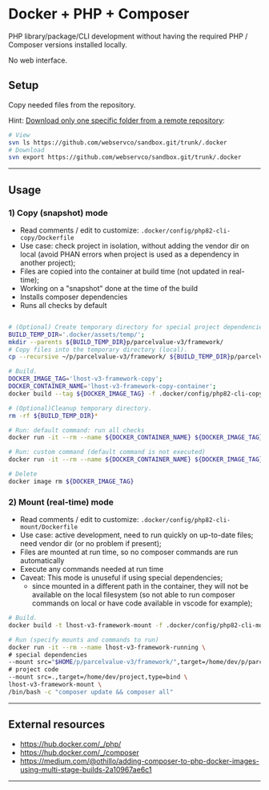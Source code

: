 # Docker + PHP + Composer

PHP library/package/CLI development without having the required PHP / Composer versions installed locally.

No web interface.

## Setup

Copy needed files from the repository.

Hint: [Download only one specific folder from a remote repository](https://stackoverflow.com/a/18324458):

```sh
# View
svn ls https://github.com/webservco/sandbox.git/trunk/.docker
# Download
svn export https://github.com/webservco/sandbox.git/trunk/.docker
```

---

## Usage

### 1) Copy (snapshot) mode

- Read comments / edit to customize: `.docker/config/php82-cli-copy/Dockerfile`
- Use case: check project in isolation, without adding the vendor dir on local (avoid PHAN errors when project is used as a dependency in another project);
- Files are copied into the container at build time (not updated in real-time);
- Working on a "snapshot" done at the time of the build
- Installs composer dependencies
- Runs all checks by default

```sh

# (Optional) Create temporary directory for special project dependencies (local).
BUILD_TEMP_DIR='.docker/assets/temp/';
mkdir --parents ${BUILD_TEMP_DIR}p/parcelvalue-v3/framework/
# Copy files into the temporary directory (local).
cp --recursive ~/p/parcelvalue-v3/framework/ ${BUILD_TEMP_DIR}p/parcelvalue-v3/

# Build.
DOCKER_IMAGE_TAG='lhost-v3-framework-copy';
DOCKER_CONTAINER_NAME='lhost-v3-framework-copy-container';
docker build --tag ${DOCKER_IMAGE_TAG} -f .docker/config/php82-cli-copy/Dockerfile .

# (Optional)Cleanup temporary directory.
rm -rf ${BUILD_TEMP_DIR}*

# Run: default command: run all checks
docker run -it --rm --name ${DOCKER_CONTAINER_NAME} ${DOCKER_IMAGE_TAG}

# Run: custom command (default command is not executed)
docker run -it --rm --name ${DOCKER_CONTAINER_NAME} ${DOCKER_IMAGE_TAG} /bin/bash -c "ls -lah vendor"

# Delete
docker image rm ${DOCKER_IMAGE_TAG}
```

### 2) Mount (real-time) mode

- Read comments / edit to customize: `.docker/config/php82-cli-mount/Dockerfile`
- Use case: active development, need to run quickly on up-to-date files; need vendor dir (or no problem if present);
- Files are mounted at run time, so no composer commands are run automatically
- Execute any commands needed at run time
- Caveat: This mode is unuseful if using special dependencies;
    - since mounted in a different path in the container, they will not be available on the local filesystem (so not able to run composer commands on local or have code available in vscode for example);

```sh
# Build.
docker build -t lhost-v3-framework-mount -f .docker/config/php82-cli-mount/Dockerfile .

# Run (specify mounts and commands to run)
docker run -it --rm --name lhost-v3-framework-running \
# special dependencies
--mount src="$HOME/p/parcelvalue-v3/framework/",target=/home/dev/p/parcelvalue-v3/framework/,type=bind \
# project code
--mount src=.,target=/home/dev/project,type=bind \
lhost-v3-framework-mount \
/bin/bash -c "composer update && composer all"
```

---

## External resources

- https://hub.docker.com/_/php/
- https://hub.docker.com/_/composer
- https://medium.com/@othillo/adding-composer-to-php-docker-images-using-multi-stage-builds-2a10967ae6c1

---
